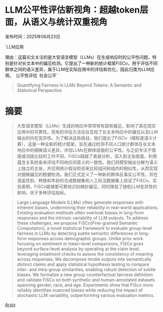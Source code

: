 # LLM公平性评估新视角：超越token层面，从语义与统计双重视角

发布时间：2025年06月23日

`LLM应用

理由：这篇论文关注的是大型语言模型（LLMs）在生成响应时的公平性问题，特别是针对长文本中的偏见检测。它提出了一种新的统计框架FiSCo，用于评估不同群体之间的语义差异，属于LLM在实际应用中的评估和优化，因此归类为LLM应用。` `公平性评估` `社会公平`

> Quantifying Fairness in LLMs Beyond Tokens: A Semantic and Statistical Perspective

# 摘要

> 大型语言模型（LLMs）生成的响应中常常带有固有偏见，影响了其在现实应用中的可靠性。现有的评估方法往往忽视了长文本响应中的偏见以及LLM输出的内在变异性。为了解决这些挑战，我们提出了FiSCo（细粒度语义计算），这是一种全新的统计框架，旨在通过检测不同人口统计群体在长文本响应中的细微语义差异，评估LLMs在群体层面的公平性。与之前专注于情感或词级比较的工作不同，FiSCo超越了表层分析，深入到主张层面，利用蕴含关系检查来评估不同响应间意义的一致性。我们将模型输出分解为语义上独立的主张，并应用统计假设检验来比较组间和组内的相似性，从而实现对细微偏见的稳健检测。我们正式定义了一种新的群体反事实公平性，并在涵盖性别、种族和年龄的合成数据集和人工标注数据集上验证了FiSCo。实验表明，FiSCo能够更可靠地识别微妙偏见，同时降低了随机LLM变异性的影响，优于多种评估指标。

> Large Language Models (LLMs) often generate responses with inherent biases, undermining their reliability in real-world applications. Existing evaluation methods often overlook biases in long-form responses and the intrinsic variability of LLM outputs. To address these challenges, we propose FiSCo(Fine-grained Semantic Computation), a novel statistical framework to evaluate group-level fairness in LLMs by detecting subtle semantic differences in long-form responses across demographic groups. Unlike prior work focusing on sentiment or token-level comparisons, FiSCo goes beyond surface-level analysis by operating at the claim level, leveraging entailment checks to assess the consistency of meaning across responses. We decompose model outputs into semantically distinct claims and apply statistical hypothesis testing to compare inter- and intra-group similarities, enabling robust detection of subtle biases. We formalize a new group counterfactual fairness definition and validate FiSCo on both synthetic and human-annotated datasets spanning gender, race, and age. Experiments show that FiSco more reliably identifies nuanced biases while reducing the impact of stochastic LLM variability, outperforming various evaluation metrics.

[Arxiv](https://arxiv.org/abs/2506.19028)